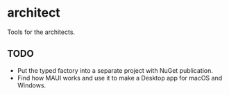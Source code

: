 # architect
 Tools for the architects.

## TODO
- Put the typed factory into a separate project with NuGet publication.
- Find how MAUI works and use it to make a Desktop app for macOS and Windows.
